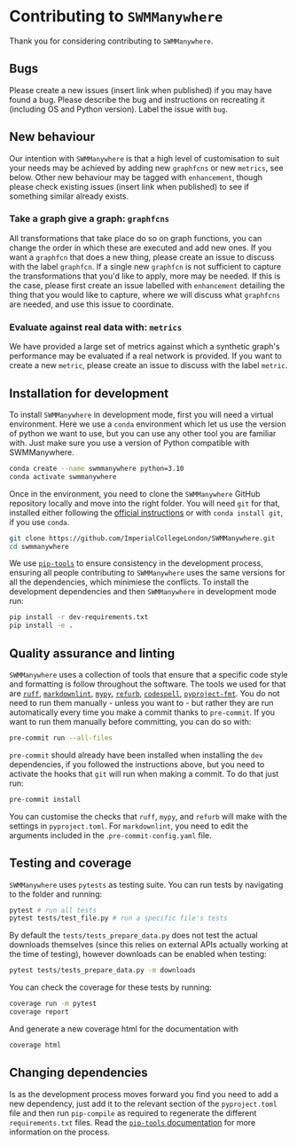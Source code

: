 # Contributing to `SWMManywhere`

Thank you for considering contributing to `SWMManywhere`.

## Bugs

Please create a new issues (insert link when published)
if you may have found a bug.
Please describe the bug and instructions on recreating it (including OS and
Python version). Label the issue with `bug`.

## New behaviour

Our intention with `SWMManywhere` is that a high level of customisation to suit
your needs may be achieved by adding new `graphfcns` or new `metrics`, see
below. Other new behaviour may be tagged with `enhancement`, though please
check existing issues (insert link when published)
to see if something similar already exists.

### Take a graph give a graph: `graphfcns`

All transformations that take place do so on graph functions, you can change
the order in which these are executed and add new ones. If you want a
`graphfcn` that does a new thing, please create an issue to discuss with the
label `graphfcn`. If a single new `graphfcn` is not sufficient to capture the
transformations that you'd like to apply, more may be needed. If this is the
case, please first create an issue labelled with `enhancement` detailing the
thing that you would like to capture, where we will discuss what `graphfcns`
are needed, and use this issue to coordinate.

### Evaluate against real data with: `metrics`

We have provided a large set of metrics against which a synthetic graph's
performance may be evaluated if a real network is provided. If you want to
create a new `metric`, please create an issue to discuss with the label
`metric`.

## Installation for development

To install `SWMManywhere` in development mode, first you will need a virtual
environment. Here we use a `conda` environment which let us use the version of
python we want to use, but you can use any other tool you are familiar with.
Just make sure you use a version of Python compatible with SWMManywhere.

```bash
conda create --name swmmanywhere python=3.10
conda activate swmmanywhere
```

Once in the environment, you need to clone the `SWMManywhere` GitHub repository
locally and move into the right folder. You will need `git` for that, installed
either following the [official instructions](https://git-scm.com/downloads) or
with `conda install git`, if you use `conda`.

```bash
git clone https://github.com/ImperialCollegeLondon/SWMManywhere.git
cd swmmanywhere
```

We use [`pip-tools`](https://pip-tools.readthedocs.io/en/latest/) to ensure
consistency in the development process, ensuring all people contributing to
`SWMManywhere` uses the same versions for all the dependencies, which minimiese
the conflicts. To install the development dependencies and then `SWMManywhere`
in development mode run:

```bash
pip install -r dev-requirements.txt
pip install -e .
```

## Quality assurance and linting

`SWMManywhere` uses a collection of tools that ensure that a specific code
style and formatting is follow throughout the software. The tools we used for
that are [`ruff`](https://docs.astral.sh/ruff/),
[`markdownlint`](https://github.com/igorshubovych/markdownlint-cli),
[`mypy`](https://github.com/pre-commit/mirrors-mypy),
[`refurb`](https://github.com/dosisod/refurb),
[`codespell`](https://github.com/codespell-project/codespell),
[`pyproject-fmt`](https://github.com/tox-dev/pyproject-fmt).
You do not need to run them manually - unless you want to - but rather they are
run automatically every time you make a commit thanks to `pre-commit`.
If you want to run them manually before committing, you can do so with:

```bash
pre-commit run --all-files
```

`pre-commit` should already have been installed when installing the `dev`
dependencies, if you followed the instructions above, but you need to activate
the hooks that `git` will run when making a commit. To do that just run:

```bash
pre-commit install
```

You can customise the checks that `ruff`, `mypy`, and `refurb` will make with
the settings in `pyproject.toml`. For `markdownlint`, you need to edit the
arguments included in the .`pre-commit-config.yaml` file.

## Testing and coverage

`SWMManywhere` uses `pytests` as testing suite. You can run tests by navigating
to the folder and running:

```bash
pytest # run all tests
pytest tests/test_file.py # run a specific file's tests
```

By default the `tests/tests_prepare_data.py` does not test the actual downloads
themselves (since this relies on external APIs actually working at the time of
testing), however downloads can be enabled when testing:

```bash
pytest tests/tests_prepare_data.py -m downloads
```

You can check the coverage for these tests by running:

```bash
coverage run -m pytest
coverage report
```

And generate a new coverage html for the documentation with

```bash
coverage html
```

## Changing dependencies

Is as the development process moves forward you find you need to add a new
dependency, just add it to the relevant section of the `pyproject.toml` file
and then run `pip-compile` as required to regenerate the different
`requirements.txt` files. Read the
[`pip-tools` documentation](https://pip-tools.readthedocs.io/en/latest/) for
more information on the process.
